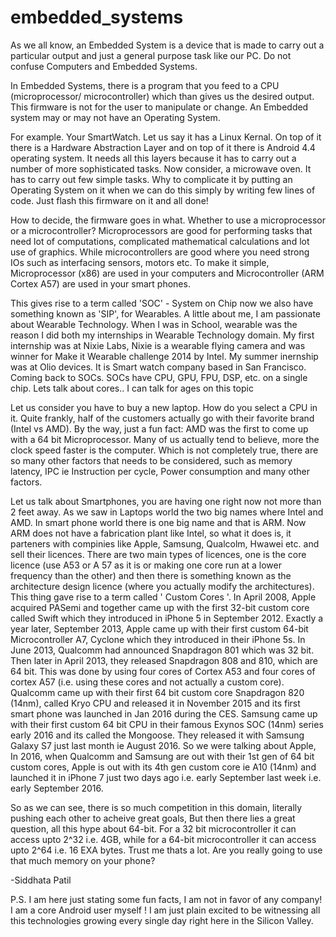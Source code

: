 # embedded_systems

As we all know, an  Embedded System is a device that is made to carry out a particular output
and just a general purpose task like our PC. Do not confuse Computers and Embedded Systems.

In Embedded Systems, there is a program that you feed to a CPU (microprocessor/ microcontroller)
which than gives us the desired output. This firmware is not for the user to manipulate or change.
An Embedded system may or may not have an Operating System.

For example. Your SmartWatch. Let us say it has a Linux Kernal. On top of it there is a Hardware
Abstraction Layer and on top of it there is Android 4.4 operating system. It needs all this 
layers because it has to carry out a number of more sophisticated tasks. Now consider, a microwave
oven. It has to carry out few simple tasks. Why to complicate it by putting an Operating System on 
it when we can do this simply by writing few lines of code. Just flash this firmware on it and all done!

How to decide, the firmware goes in what. Whether to use a microprocessor or a microcontroller?
Microprocessors are good for performing tasks that need lot of computations, complicated mathematical 
calculations and lot use of graphics.  While microcontrollers are good where you need strong IOs such as
interfacing sensors, motors etc. To make it simple, Microprocessor (x86) are used in your computers
and Microcontroller (ARM Cortex A57) are used in your smart phones.

This gives rise to a term called 'SOC' - System on Chip now we also have something known as 'SIP',
for Wearables. 
A little about me, I am passionate about Wearable Technology. When I was in School,
wearable was the reason I did both my internships in Wearable Technology domain. My first internship
was at Nixie Labs, Nixie is a wearable flying camera and was winner for Make it Wearable challenge 2014
by Intel. My summer inernship was at Olio devices. It is Smart watch company based in San Francisco.
Coming back to SOCs. 
SOCs have CPU, GPU, FPU, DSP, etc. on a single chip. 
Lets talk about cores.. I can talk for ages on this topic

Let us consider you have to buy a new laptop. How do you select a CPU in it.
Quite frankly, half of the customers actually go with their favorite brand (Intel vs AMD).
By the way, just a fun fact: AMD was the first to come up with a 64 bit Microprocessor.
Many of us actually tend to believe, more the clock speed faster is the computer.
Which is not completely true, there are so many other factors that needs to be considered,
such as memory latency, IPC ie Instruction per cycle, Power consumption and many other factors.

Let us talk about Smartphones, you are having one right now not more than 2 feet away. 
As we saw in Laptops world the two big names where Intel and AMD. In smart phone world there is 
one big name and that is ARM. Now ARM does not have a fabrication plant like Intel, so what it does
is, it parteners with compinies like Apple, Samsung, Qualcolm, Hwawei etc. and sell their licences.
There are two main types of licences, one is the core licence (use A53 or A 57 as it is or making one 
core run at a lower frequency than the other) and then there is something known as the architecture 
design licence (where you actually modify the architectures).
This thing gave rise to a term called ' Custom Cores '. In April 2008, Apple acquired PASemi and 
together came up with the first 32-bit custom core called Swift which they introduced in iPhone 5
in September 2012. Exactly a year later, September 2013, Apple came up with their first custom 64-bit 
Microcontroller A7, Cyclone which they introduced in their iPhone 5s. In June 2013, Qualcomm had 
announced Snapdragon 801 which was 32 bit. Then later in April 2013, they released Snapdragon 808 and 810,
which are 64 bit. This was done by using  four cores of Cortex A53 and four cores of cortex A57 
(i.e. using these cores and not actually a custom core). Qualcomm came up with their first 64 bit custom core 
Snapdragon 820 (14nm), called Kryo CPU and released it in November 2015 and its first smart phone was launched in 
Jan 2016 during the CES. Samsung came up with their first custom 64 bit CPU in their famous Exynos SOC (14nm) series
early 2016 and its called the Mongoose. They released it with Samsung Galaxy S7 just last month ie August 2016.
So we were talking about Apple, In 2016, when Qualcomm and Samsung are out with their 1st gen of 64 bit custom cores,
Apple is out with its 4th gen custom core ie A10 (14nm) and launched it in iPhone 7 just two days ago i.e. early
September last week i.e. early September 2016. 

So as we can see, there is so much competition in this domain, literally pushing each other to acheive great goals,
But then there lies a great question, all this hype about 64-bit. For a 32 bit microcontroller it can access upto
2^32 i.e. 4GB, while for a 64-bit microcontroller it can access upto 2^64 i.e. 16 EXA bytes. Trust me thats a lot.
Are you really going to use that much memory on your phone?

-Siddhata Patil

P.S. I am here just stating some fun facts, I am not in favor of any company! I am a core Android user myself ! 
I am just plain excited to be witnessing all this technologies growing every single day right here in the Silicon Valley.
